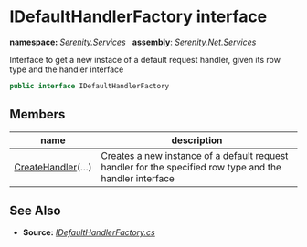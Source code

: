 # IDefaultHandlerFactory interface
**namespace:** *[Serenity.Services](../README.md#serenity.services-namespace)*   **assembly**: *[Serenity.Net.Services](../README.md)*

Interface to get a new instace of a default request handler, given its row type and the handler interface

```csharp
public interface IDefaultHandlerFactory
```

## Members

| name | description |
| --- | --- |
| [CreateHandler](IDefaultHandlerFactory/CreateHandler.md)(…) | Creates a new instance of a default request handler for the specified row type and the handler interface |

## See Also

* **Source:** *[IDefaultHandlerFactory.cs](https://github.com/serenity-is/Serenity/blob/master/src/Serenity.Net.Services/RequestHandlers/Handler/IDefaultHandlerFactory.cs)*